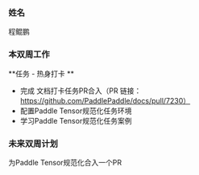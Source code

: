 ### 姓名

程鲲鹏

### 本双周工作

**任务 - 热身打卡 **

   - 完成 文档打卡任务PR合入（PR 链接：https://github.com/PaddlePaddle/docs/pull/7230）
   - 配置Paddle Tensor规范化任务环境
   - 学习Paddle Tensor规范化任务案例


### 未来双周计划

为Paddle Tensor规范化合入一个PR